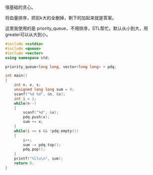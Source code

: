  
 
很基础的贪心。

将血量排序，把前k大的全删掉，剩下的加起来就是答案。

这里我使用的是 priority_queue，不用排序，STL帮忙。默认从小到大，用 greater<long long>可以从大到小。
  
```cpp
#include <cstdio>
#include <queue>
#include <vector>
using namespace std;

priority_queue<long long, vector<long long> > pdq;

int main()
{
    int n, x, s;
    unsigned long long sum = 0;
    scanf("%d %d", &n, &s);
    int i = 1;
    while(n--)
    {
        scanf("%d", &x);
        pdq.push(x);
        sum += x;
    }
    while(i <= s && !pdq.empty())
    {
        i++;
        sum -= pdq.top();
        pdq.pop();
    }
    printf("%llu\n", sum);
    return 0;
}
```
